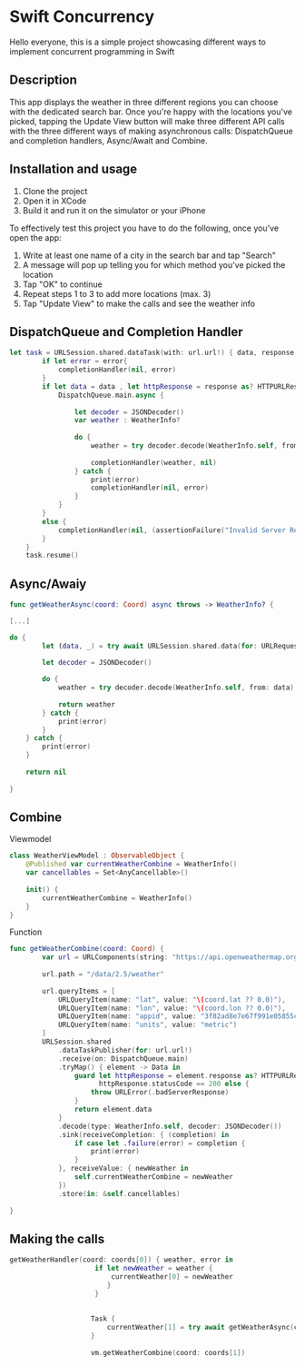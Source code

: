 # Swift Concurrency
Hello everyone, this is a simple project showcasing different ways to implement concurrent programming in Swift

## Description
This app displays the weather in three different regions you can choose with the dedicated search bar. Once you're happy with the locations you've picked, tapping the Update View button will make three different API calls with the three different ways of making asynchronous calls: DispatchQueue and completion handlers, Async/Await and Combine.

## Installation and usage

1. Clone the project
2. Open it in XCode
3. Build it and run it on the simulator or your iPhone

To effectively test this project you have to do the following, once you've open the app:

1. Write at least one name of a city in the search bar and tap "Search"
2. A message will pop up telling you for which method you've picked the location
3. Tap "OK" to continue
4. Repeat steps 1 to 3 to add more locations (max. 3)
5. Tap "Update View" to make the calls and see the weather info

## DispatchQueue and Completion Handler

```swift
let task = URLSession.shared.dataTask(with: url.url!) { data, response, error in
        if let error = error{
            completionHandler(nil, error)
        }
        if let data = data , let httpResponse = response as? HTTPURLResponse, httpResponse.statusCode == 200 {
            DispatchQueue.main.async {
                
                let decoder = JSONDecoder()
                var weather : WeatherInfo?
                
                do {
                    weather = try decoder.decode(WeatherInfo.self, from: data)
                    
                    completionHandler(weather, nil)
                } catch {
                    print(error)
                    completionHandler(nil, error)
                }
            }
        }
        else {
            completionHandler(nil, (assertionFailure("Invalid Server Response") as! Error))
        }
    }
    task.resume()
```

## Async/Awaiy

```swift
func getWeatherAsync(coord: Coord) async throws -> WeatherInfo? {

[...]

do {
        let (data, _) = try await URLSession.shared.data(for: URLRequest(url: url.url!))

        let decoder = JSONDecoder()
        
        do {
            weather = try decoder.decode(WeatherInfo.self, from: data)
            
            return weather
        } catch {
            print(error)
        }
    } catch {
        print(error)
    }
    
    return nil
    
}
```

## Combine
Viewmodel
```swift
class WeatherViewModel : ObservableObject {
    @Published var currentWeatherCombine = WeatherInfo()
    var cancellables = Set<AnyCancellable>()
    
    init() {
        currentWeatherCombine = WeatherInfo()
    }
}
```
Function
```swift
func getWeatherCombine(coord: Coord) {
        var url = URLComponents(string: "https://api.openweathermap.org")!
        
        url.path = "/data/2.5/weather"
        
        url.queryItems = [
            URLQueryItem(name: "lat", value: "\(coord.lat ?? 0.0)"),
            URLQueryItem(name: "lon", value: "\(coord.lon ?? 0.0)"),
            URLQueryItem(name: "appid", value: "3f82ad8e7e67f991e05855ce600b049a"),
            URLQueryItem(name: "units", value: "metric")
        ]
        URLSession.shared
            .dataTaskPublisher(for: url.url!)
            .receive(on: DispatchQueue.main)
            .tryMap() { element -> Data in
                guard let httpResponse = element.response as? HTTPURLResponse,
                      httpResponse.statusCode == 200 else {
                    throw URLError(.badServerResponse)
                }
                return element.data
            }
            .decode(type: WeatherInfo.self, decoder: JSONDecoder())
            .sink(receiveCompletion: { (completion) in
                if case let .failure(error) = completion {
                    print(error)
                }
            }, receiveValue: { newWeather in
                self.currentWeatherCombine = newWeather
            })
            .store(in: &self.cancellables)
        
}
```

## Making the calls
```swift
getWeatherHandler(coord: coords[0]) { weather, error in
                     if let newWeather = weather {
                         currentWeather[0] = newWeather
                        }
                     }
                    
                    
                    Task {
                        currentWeather[1] = try await getWeatherAsync(coord: coordinates) ?? WeatherInfo()
                    }
                    
                    vm.getWeatherCombine(coord: coords[1])
```
